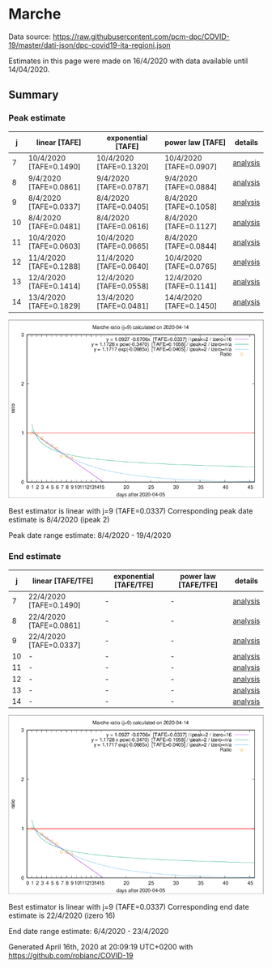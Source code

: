 # Marche


Data source: https://raw.githubusercontent.com/pcm-dpc/COVID-19/master/dati-json/dpc-covid19-ita-regioni.json

Estimates in this page were made on 16/4/2020 with data available until 14/04/2020.


## Summary 

### Peak estimate 
|j|linear [TAFE]|exponential [TAFE]|power law [TAFE]|details|
|---|----|-----------|---------|-------|
|7|10/4/2020 [TAFE=0.1490]|10/4/2020 [TAFE=0.1320]|10/4/2020 [TAFE=0.0907]|[analysis](COVID-19_marche_j7_2020-04-14.md)|
|8|9/4/2020 [TAFE=0.0861]|9/4/2020 [TAFE=0.0787]|9/4/2020 [TAFE=0.0884]|[analysis](COVID-19_marche_j8_2020-04-14.md)|
|9|8/4/2020 [TAFE=0.0337]|8/4/2020 [TAFE=0.0405]|8/4/2020 [TAFE=0.1058]|[analysis](COVID-19_marche_j9_2020-04-14.md)|
|10|8/4/2020 [TAFE=0.0481]|8/4/2020 [TAFE=0.0616]|8/4/2020 [TAFE=0.1127]|[analysis](COVID-19_marche_j10_2020-04-14.md)|
|11|10/4/2020 [TAFE=0.0603]|10/4/2020 [TAFE=0.0665]|8/4/2020 [TAFE=0.0844]|[analysis](COVID-19_marche_j11_2020-04-14.md)|
|12|11/4/2020 [TAFE=0.1288]|11/4/2020 [TAFE=0.0640]|10/4/2020 [TAFE=0.0765]|[analysis](COVID-19_marche_j12_2020-04-14.md)|
|13|12/4/2020 [TAFE=0.1414]|12/4/2020 [TAFE=0.0558]|12/4/2020 [TAFE=0.1141]|[analysis](COVID-19_marche_j13_2020-04-14.md)|
|14|13/4/2020 [TAFE=0.1829]|13/4/2020 [TAFE=0.0481]|14/4/2020 [TAFE=0.1450]|[analysis](COVID-19_marche_j14_2020-04-14.md)|

![best peak estimate](COVID-19_marche_j9_2020-04-14.png)

Best estimator is linear with j=9 (TAFE=0.0337)
Corresponding peak date estimate is 8/4/2020 (ipeak 2)


Peak date range estimate: 8/4/2020 - 19/4/2020

### End estimate 
|j|linear [TAFE/TFE]|exponential [TAFE/TFE]|power law [TAFE/TFE]|details|
|---|----|-----------|---------|-------|
|7|22/4/2020 [TAFE=0.1490]|-|-|[analysis](COVID-19_marche_j7_2020-04-14.md)|
|8|22/4/2020 [TAFE=0.0861]|-|-|[analysis](COVID-19_marche_j8_2020-04-14.md)|
|9|22/4/2020 [TAFE=0.0337]|-|-|[analysis](COVID-19_marche_j9_2020-04-14.md)|
|10|-|-|-|[analysis](COVID-19_marche_j10_2020-04-14.md)|
|11|-|-|-|[analysis](COVID-19_marche_j11_2020-04-14.md)|
|12|-|-|-|[analysis](COVID-19_marche_j12_2020-04-14.md)|
|13|-|-|-|[analysis](COVID-19_marche_j13_2020-04-14.md)|
|14|-|-|-|[analysis](COVID-19_marche_j14_2020-04-14.md)|

![best zero estimate](COVID-19_marche_j9_2020-04-14.png)

Best estimator is linear with j=9 (TAFE=0.0337)
Corresponding end date estimate is 22/4/2020 (izero 16)


End date range estimate: 6/4/2020 - 23/4/2020

Generated April 16th, 2020 at 20:09:19 UTC+0200 with https://github.com/robianc/COVID-19
